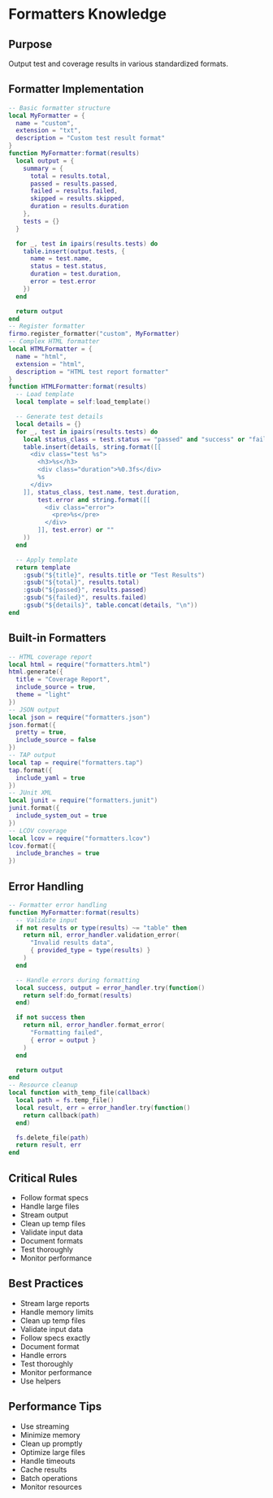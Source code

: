 # Formatters Knowledge


## Purpose


Output test and coverage results in various standardized formats.

## Formatter Implementation



```lua
-- Basic formatter structure
local MyFormatter = {
  name = "custom",
  extension = "txt",
  description = "Custom test result format"
}
function MyFormatter:format(results)
  local output = {
    summary = {
      total = results.total,
      passed = results.passed,
      failed = results.failed,
      skipped = results.skipped,
      duration = results.duration
    },
    tests = {}
  }

  for _, test in ipairs(results.tests) do
    table.insert(output.tests, {
      name = test.name,
      status = test.status,
      duration = test.duration,
      error = test.error
    })
  end

  return output
end
-- Register formatter
firmo.register_formatter("custom", MyFormatter)
-- Complex HTML formatter
local HTMLFormatter = {
  name = "html",
  extension = "html",
  description = "HTML test report formatter"
}
function HTMLFormatter:format(results)
  -- Load template
  local template = self:load_template()

  -- Generate test details
  local details = {}
  for _, test in ipairs(results.tests) do
    local status_class = test.status == "passed" and "success" or "failure"
    table.insert(details, string.format([[
      <div class="test %s">
        <h3>%s</h3>
        <div class="duration">%0.3fs</div>
        %s
      </div>
    ]], status_class, test.name, test.duration,
        test.error and string.format([[
          <div class="error">
            <pre>%s</pre>
          </div>
        ]], test.error) or ""
    ))
  end

  -- Apply template
  return template
    :gsub("${title}", results.title or "Test Results")
    :gsub("${total}", results.total)
    :gsub("${passed}", results.passed)
    :gsub("${failed}", results.failed)
    :gsub("${details}", table.concat(details, "\n"))
end
```



## Built-in Formatters



```lua
-- HTML coverage report
local html = require("formatters.html")
html.generate({
  title = "Coverage Report",
  include_source = true,
  theme = "light"
})
-- JSON output
local json = require("formatters.json")
json.format({
  pretty = true,
  include_source = false
})
-- TAP output
local tap = require("formatters.tap")
tap.format({
  include_yaml = true
})
-- JUnit XML
local junit = require("formatters.junit")
junit.format({
  include_system_out = true
})
-- LCOV coverage
local lcov = require("formatters.lcov")
lcov.format({
  include_branches = true
})
```



## Error Handling



```lua
-- Formatter error handling
function MyFormatter:format(results)
  -- Validate input
  if not results or type(results) ~= "table" then
    return nil, error_handler.validation_error(
      "Invalid results data",
      { provided_type = type(results) }
    )
  end

  -- Handle errors during formatting
  local success, output = error_handler.try(function()
    return self:do_format(results)
  end)

  if not success then
    return nil, error_handler.format_error(
      "Formatting failed",
      { error = output }
    )
  end

  return output
end
-- Resource cleanup
local function with_temp_file(callback)
  local path = fs.temp_file()
  local result, err = error_handler.try(function()
    return callback(path)
  end)

  fs.delete_file(path)
  return result, err
end
```



## Critical Rules



- Follow format specs
- Handle large files
- Stream output
- Clean up temp files
- Validate input data
- Document formats
- Test thoroughly
- Monitor performance


## Best Practices



- Stream large reports
- Handle memory limits
- Clean up temp files
- Validate input data
- Follow specs exactly
- Document format
- Handle errors
- Test thoroughly
- Monitor performance
- Use helpers


## Performance Tips



- Use streaming
- Minimize memory
- Clean up promptly
- Optimize large files
- Handle timeouts
- Cache results
- Batch operations
- Monitor resources
